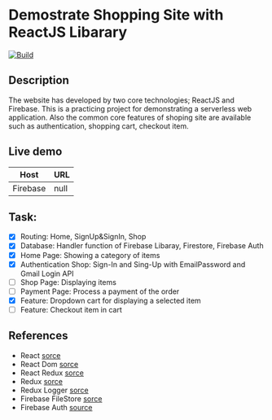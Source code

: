 # Demostrate Shopping Site with ReactJS Libarary
[![Build](https://github.com/sirawat21/react-shopping-site/actions/workflows/github-actions-build.yml/badge.svg)](https://github.com/sirawat21/react-shopping-site/actions/workflows/github-actions-build.yml)
## Description
The website has developed by two core technologies; ReactJS and Firebase. This is a practicing project for demonstrating a serverless web application. Also the common core features of shoping site are available such as authentication, shopping cart, checkout item.
## Live demo
|Host|URL|
|---|---|
|Firebase|null|
## Task:
- [x] Routing: Home, SignUp&SignIn, Shop
- [x] Database: Handler function of Firebase Libaray, Firestore, Firebase Auth
- [x] Home Page: Showing a category of items
- [x] Authentication Shop: Sign-In and Sing-Up with EmailPassword and Gmail Login API
- [ ] Shop Page: Displaying items
- [ ] Payment Page: Process a payment of the order
- [x] Feature: Dropdown cart for displaying a selected item
- [ ] Feature: Checkout item in cart

## References
- React [sorce](https://reactjs.org/docs/getting-started.html)
- React Dom [sorce](https://reactjs.org/docs/react-dom.html)
- React Redux [sorce](https://www.npmjs.com/package/react-redux)
- Redux [sorce](https://redux.js.org/introduction/getting-started)
- Redux Logger [sorce](https://www.npmjs.com/package/redux-logger)
- Firebase FileStore [sorce](https://firebase.google.com/docs/firestore/query-data/get-data)
- Firebase Auth [source](https://firebase.google.com/docs/auth/web/start)